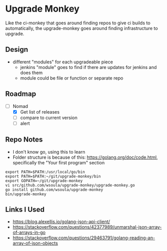 Upgrade Monkey
===

Like the ci-monkey that goes around finding repos to give ci builds to automatically,
the upgrade-monkey goes around finding infrastructure to upgrade.

Design
---
* different "modules" for each upgradeable piece
  * jenkins "module" goes to find if there are updates for jenkins and does them
  * module could be file or function or separate repo

Roadmap
---
- [ ] Nomad
  - [x] Get list of releases
  - [ ] compare to current version
  - [ ] alert

Repo Notes
---
* I don't know go, using this to learn
* Folder structure is because of this: https://golang.org/doc/code.html, specifically the "Your first program" section

```
export PATH=$PATH:/usr/local/go/bin
export PATH=$PATH:~/git/upgrade-monkey/bin
export GOPATH=~/git/upgrade-monkey
vi src/github.com/wsoula/upgrade-monkey/upgrade-monkey.go
go install github.com/wsoula/upgrade-monkey
bin/upgrade-monkey
```

Links I Used
---
* https://blog.alexellis.io/golang-json-api-client/
* https://stackoverflow.com/questions/42377989/unmarshal-json-array-of-arrays-in-go
* https://stackoverflow.com/questions/29463791/golang-reading-an-array-of-json-objects
